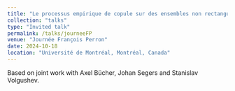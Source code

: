 ```yaml
---
title: "Le processus empirique de copule sur des ensembles non rectangulaires"
collection: "talks"
type: "Invited talk"
permalink: /talks/journeeFP
venue: "Journée François Perron"
date: 2024-10-18
location: "Université de Montréal, Montréal, Canada"
---
```


Based on joint work with Axel Bücher, Johan Segers and Stanislav Volgushev.
<!---
See the [slides](https://mic-lalancette.github.io/files/slides_EVA21.pdf).
-->
